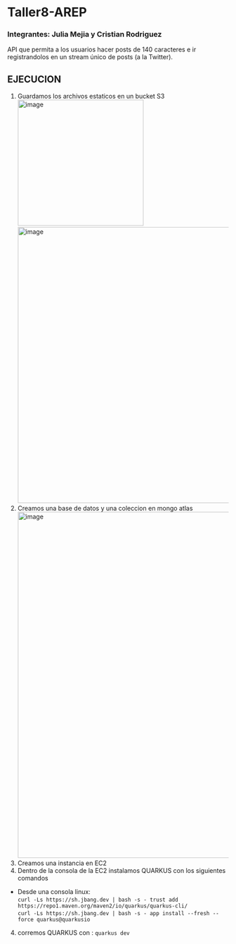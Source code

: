 # Taller8-AREP
### Integrantes: Julia Mejia y Cristian Rodriguez 
API que permita a los usuarios hacer posts de 140 caracteres e ir registrandolos en un stream único de posts (a la Twitter). 

## EJECUCION
1. Guardamos los archivos estaticos en un bucket S3
   <img width="286" alt="image" src="https://github.com/CrisRod8/Taller8-AREP/assets/111186898/02e848e6-b39d-40ce-bd8e-f6ab2186753b">  
   <img width="627" alt="image" src="https://github.com/CrisRod8/Taller8-AREP/assets/111186898/63e78492-3d7b-4007-836c-8124dccce8fb">  
2. Creamos una base de datos y una coleccion en mongo atlas  
   <img width="786" alt="image" src="https://github.com/CrisRod8/Taller8-AREP/assets/111186898/35171fed-7f84-4e18-8708-5a5dfd61cc54">  
2. Creamos una instancia en EC2  
3. Dentro de la consola de la EC2 instalamos QUARKUS con los siguientes comandos  
* Desde una consola linux:  
`curl -Ls https://sh.jbang.dev | bash -s - trust add https://repo1.maven.org/maven2/io/quarkus/quarkus-cli/`  
`curl -Ls https://sh.jbang.dev | bash -s - app install --fresh --force quarkus@quarkusio`  
4. corremos QUARKUS con : `quarkus dev`  






